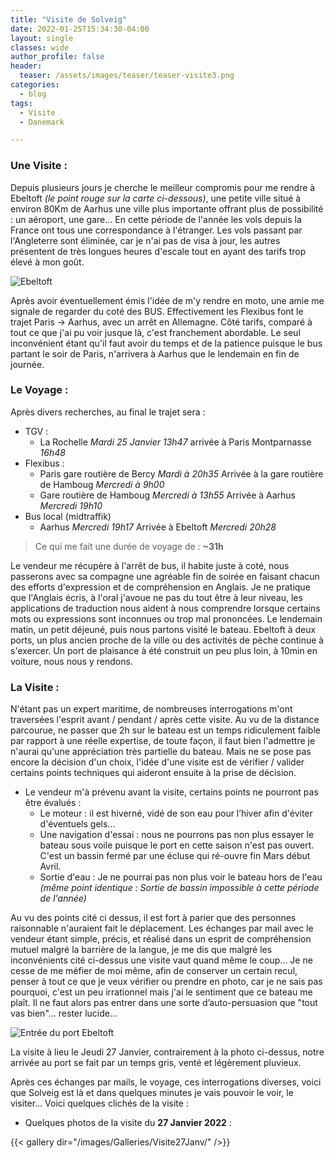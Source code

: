 ```yaml
---
title: "Visite de Solveig"
date: 2022-01-25T15:34:30-04:00
layout: single
classes: wide
author_profile: false
header:
  teaser: /assets/images/teaser/teaser-visite3.png
categories:
  - blog
tags:
  - Visite
  - Danemark

---
```

### Une Visite :

Depuis plusieurs jours je cherche le meilleur compromis pour me rendre à Ebeltoft _(le point rouge sur la carte ci-dessous)_, une petite ville situé à environ 80Km de Aarhus une ville plus importante offrant plus de possibilité : un aéroport, une gare... En cette période de l'année les vols depuis la France ont tous une correspondance à l'étranger. Les vols passant par l'Angleterre sont éliminée, car je n'ai pas de visa à jour, les autres présentent de très longues heures d'escale tout en ayant des tarifs trop élevé à mon goût.


![Ebeltoft](/images/localisation_ebeltoft.jpg)

Après avoir éventuellement émis l'idée de m'y rendre en moto, une amie me signale de regarder du coté des BUS. Effectivement les Flexibus font le trajet Paris -> Aarhus, avec un arrêt en Allemagne. Côté tarifs, comparé à tout ce que j'ai pu voir jusque là, c'est franchement abordable. Le seul inconvénient étant qu'il faut avoir du temps et de la patience puisque le bus partant le soir de Paris, n'arrivera à Aarhus que le lendemain en fin de journée.

### Le Voyage :

Après divers recherches, au final le trajet sera :
 * TGV :
    * La Rochelle _Mardi 25 Janvier 13h47_ arrivée à Paris Montparnasse _16h48_
 * Flexibus :
    * Paris gare routière de Bercy _Mardi à 20h35_ Arrivée à la gare routière de Hamboug _Mercredi à 9h00_
    * Gare routière de Hamboug _Mercredi à 13h55_ Arrivée à Aarhus _Mercredi 19h10_
 * Bus local (midtraffik)
    * Aarhus _Mercredi 19h17_ Arrivée à Ebeltoft _Mercredi 20h28_
> Ce qui me fait une durée de voyage de : **~31h**

Le vendeur me récupère à l'arrêt de bus, il habite juste à coté, nous passerons avec sa compagne une agréable fin de soirée en faisant chacun des efforts d'expression et de compréhension en Anglais. Je ne pratique que l'Anglais écris, à l'oral j'avoue ne pas du tout être à leur niveau, les applications de traduction nous aident à nous comprendre lorsque certains mots ou expressions sont inconnues ou trop mal prononcées.
Le lendemain matin, un petit déjeuné, puis nous partons visité le bateau. Ebeltoft à deux ports, un plus ancien proche de la ville ou des activités de pèche continue à s'exercer. Un port de plaisance à été construit un peu plus loin, à 10min en voiture, nous nous y rendons.



### La Visite :
N'étant pas un expert maritime, de nombreuses interrogations m'ont traversées l'esprit avant / pendant / après cette visite. Au vu de la distance parcourue, ne passer que 2h sur le bateau est un temps ridiculement faible par rapport à une réelle expertise, de toute façon, il faut bien l'admettre je n'aurai qu'une appréciation très partielle du bateau. Mais ne se pose pas encore la décision d'un choix, l'idée d'une visite est de vérifier / valider certains points techniques qui aideront ensuite à la prise de décision.

  * Le vendeur m'à prévenu avant la visite, certains points ne pourront pas être évalués :
    - Le moteur : il est hiverné, vidé de son eau pour l’hiver afin d'éviter d'éventuels gels...
    - Une navigation d'essai : nous ne pourrons pas non plus essayer le bateau sous voile puisque le port en cette saison n'est pas ouvert. C'est un bassin      fermé par une écluse qui ré-ouvre fin Mars début Avril.
    - Sortie d'eau : Je ne pourrai pas non plus voir le bateau hors de l'eau _(même point identique : Sortie de bassin impossible à cette période de l'année)_

Au vu des points cité ci dessus, il est fort à parier que des personnes raisonnable n'auraient fait le déplacement. Les échanges par mail avec le vendeur étant simple, précis, et réalisé dans un esprit de compréhension mutuel malgré la barrière de la langue, je me dis que malgré les inconvénients cité ci-dessus une visite vaut quand même le coup...
Je ne cesse de me méfier de moi même, afin de conserver un certain recul, penser à tout ce que je veux vérifier ou prendre en photo, car je ne sais pas pourquoi, c'est un peu irrationnel mais j'ai le sentiment que ce bateau me plaît. Il ne faut alors pas entrer dans une sorte d’auto-persuasion que "tout vas bien"... rester lucide...


![Entrée du port Ebeltoft](/images/Ebeltoft_port.png "Entrée du port d'Ebeltoft")


La visite à lieu le Jeudi 27 Janvier, contrairement à la photo ci-dessus, notre arrivée au port se fait par un temps gris, venté et légèrement pluvieux.

Après ces échanges par mails, le voyage, ces interrogations diverses, voici que Solveig est là et dans quelques minutes je vais pouvoir le voir, le visiter...
Voici quelques clichés de la visite :


* Quelques photos de la visite du **27 Janvier 2022** :

{{< gallery dir="/images/Galleries/Visite27Janv/" />}}
